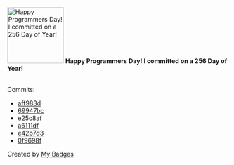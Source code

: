 <img src="https://my-badges.github.io/my-badges/programmers-day.png" alt="Happy Programmers Day! I committed on a 256 Day of Year!" title="Happy Programmers Day! I committed on a 256 Day of Year!" width="128">
<strong>Happy Programmers Day! I committed on a 256 Day of Year!</strong>
<br><br>

Commits:

- <a href="https://github.com/Sajjon/Blomst/commit/aff983dd517a0ede1a5875f57c745824956d1905">aff983d</a>
- <a href="https://github.com/Sajjon/Blomst/commit/69947bc64fa5c119a21e10e4cf2bf59f126d1c0c">69947bc</a>
- <a href="https://github.com/Sajjon/Blomst/commit/e25c8af1b11ac8da341a3064e02056b594e6d87d">e25c8af</a>
- <a href="https://github.com/Sajjon/Blomst/commit/a6111df2d3735866b514d720f8df8292aa4eb7d3">a6111df</a>
- <a href="https://github.com/Sajjon/Makt/commit/e42b7d33569e69ebed725096d2cd67bfeeb840dd">e42b7d3</a>
- <a href="https://github.com/Sajjon/Makt/commit/0f9698f4dbd1e7722fa90a5907d28168aee1ab81">0f9698f</a>


Created by <a href="https://github.com/my-badges/my-badges">My Badges</a>